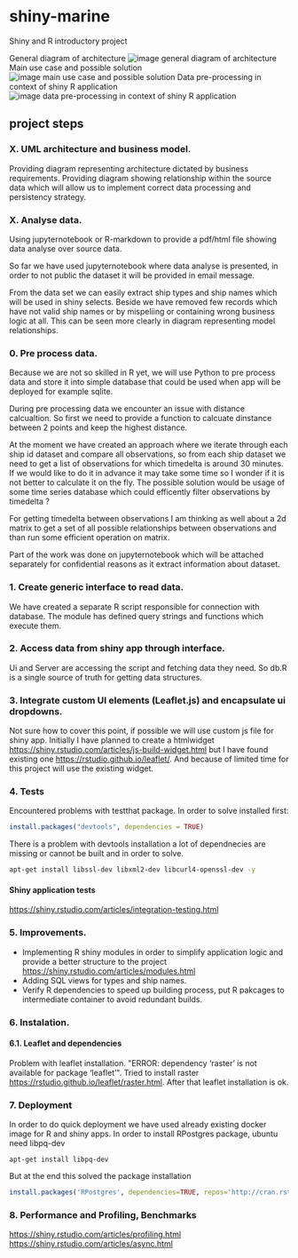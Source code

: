 # shiny-marine
Shiny and R introductory project

General diagram of architecture
![image general diagram of architecture](diagrams-shiny-marine-Page-1.png)
Main use case and possible solution
![image main use case and possible solution](diagrams-shiny-marine-Page-2.png)
Data pre-processing in context of shiny R application
![image data pre-processing in context of shiny R application](diagrams-shiny-marine-Page-4.png)
## project steps
### X. UML architecture and business model.
Providing diagram representing architecture dictated by business
requirements. Providing diagram showing relationship within the source
data which will allow us to implement correct data processing and
persistency strategy.

### X. Analyse data.
Using jupyternotebook or R-markdown to provide a pdf/html file showing
data analyse over source data.

So far we have used jupyternotebook where data analyse is presented, in order
to not public the dataset it will be provided in email message.

From the data set we can easily extract ship types and ship names which will
be used in shiny selects. Beside we have removed few records which have 
not valid ship names or by mispeliing or containing wrong business logic at
all. This can be seen more clearly in diagram representing model relationships.

### 0. Pre process data.
Because we are not so skilled in R yet, we will use Python to pre process
data and store it into simple database that could be used when app will be
deployed for example sqlite.

During pre processing data we encounter an issue with distance calcualtion.
So first we need to provide a function to calcuate dinstance between 2 points
and keep the highest distance.

At the moment we have created an approach where we iterate through each 
ship id dataset and compare all observations, so from each ship dataset we need to get a list of observations for which timedelta is around 30 minutes. If we would like
to do it in advance it may take some time so I wonder if it is not better to
calculate it on the fly. The possible solution would be usage of some time 
series database which could efficently filter observations by timedelta ?

For getting timedelta between observations I am thinking as well about a 2d matrix
to get a set of all possible relationships between observations and than run some
efficient operation on matrix.

Part of the work was done on jupyternotebook which will be attached separately
for confidential reasons as it extract information about dataset.

### 1. Create generic interface to read data.
We have created a separate R script responsible for connection with database.
The module has defined query strings and functions which execute them.

### 2. Access data from shiny app through interface.
Ui and Server are accessing the script and fetching data they need. So db.R is
a single source of truth for getting data structures.

### 3. Integrate custom UI elements (Leaflet.js) and encapsulate ui dropdowns.
Not sure how to cover this point, if possible we will use custom js file for shiny
app. Initially I have planned to create a htmlwidget https://shiny.rstudio.com/articles/js-build-widget.html but I have found existing
one https://rstudio.github.io/leaflet/. And because of limited time for this project
will use the existing widget.

### 4. Tests
Encountered problems with testthat package. In order to solve installed first:
```R
install.packages("devtools", dependencies = TRUE)
```
There is a problem with devtools installation a lot of dependnecies are missing
or cannot be built and in order to solve.
```bash
apt-get install libssl-dev libxml2-dev libcurl4-openssl-dev -y
```

#### Shiny application tests 
https://shiny.rstudio.com/articles/integration-testing.html

### 5. Improvements.
* Implementing R shiny modules in order to simplify application logic
and provide a better structure to the project https://shiny.rstudio.com/articles/modules.html
* Adding SQL views for types and ship names.
* Verify R dependencies to speed up building process, put R pakcages to intermediate
container to avoid redundant builds.

### 6. Instalation.
#### 6.1. Leaflet and dependencies
Problem with leaflet installation. "ERROR: dependency ‘raster’ is not available for package ‘leaflet’". Tried to install raster https://rstudio.github.io/leaflet/raster.html. After that leaflet installation is ok.

### 7. Deployment
In order to do quick deployment we have used already existing docker image for R 
and shiny apps. 
In order to install RPostgres package, ubuntu need libpq-dev
```
apt-get install libpq-dev
```
But at the end this solved the package installation
```R
install.packages('RPostgres', dependencies=TRUE, repos='http://cran.rstudio.com/')
```

### 8. Performance and Profiling, Benchmarks 
https://shiny.rstudio.com/articles/profiling.html
https://shiny.rstudio.com/articles/async.html

